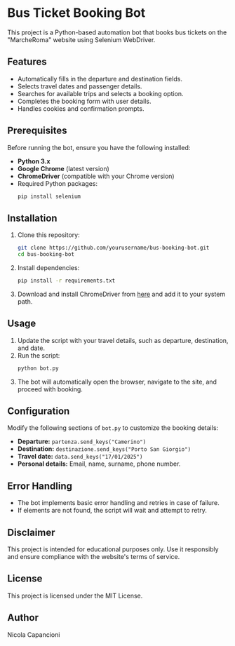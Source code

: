 # Bus Ticket Booking Bot

This project is a Python-based automation bot that books bus tickets on the "MarcheRoma" website using Selenium WebDriver.

## Features
- Automatically fills in the departure and destination fields.
- Selects travel dates and passenger details.
- Searches for available trips and selects a booking option.
- Completes the booking form with user details.
- Handles cookies and confirmation prompts.

## Prerequisites

Before running the bot, ensure you have the following installed:

- **Python 3.x**
- **Google Chrome** (latest version)
- **ChromeDriver** (compatible with your Chrome version)
- Required Python packages:
  ```bash
  pip install selenium
  ```

## Installation

1. Clone this repository:
   ```bash
   git clone https://github.com/yourusername/bus-booking-bot.git
   cd bus-booking-bot
   ```

2. Install dependencies:
   ```bash
   pip install -r requirements.txt
   ```

3. Download and install ChromeDriver from [here](https://chromedriver.chromium.org/downloads) and add it to your system path.

## Usage

1. Update the script with your travel details, such as departure, destination, and date.
2. Run the script:
   ```bash
   python bot.py
   ```
3. The bot will automatically open the browser, navigate to the site, and proceed with booking.

## Configuration

Modify the following sections of `bot.py` to customize the booking details:

- **Departure:** `partenza.send_keys("Camerino")`
- **Destination:** `destinazione.send_keys("Porto San Giorgio")`
- **Travel date:** `data.send_keys("17/01/2025")`
- **Personal details:** Email, name, surname, phone number.

## Error Handling

- The bot implements basic error handling and retries in case of failure.
- If elements are not found, the script will wait and attempt to retry.

## Disclaimer

This project is intended for educational purposes only. Use it responsibly and ensure compliance with the website's terms of service.

## License

This project is licensed under the MIT License.

## Author

Nicola Capancioni


